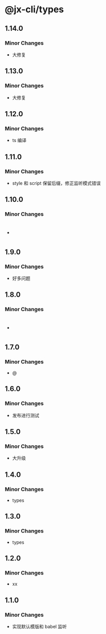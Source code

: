 # @jx-cli/types

## 1.14.0

### Minor Changes

- 大修复

## 1.13.0

### Minor Changes

- 大修复

## 1.12.0

### Minor Changes

- ts 编译

## 1.11.0

### Minor Changes

- style 和 script 保留后缀，修正监听模式错误

## 1.10.0

### Minor Changes

- #

## 1.9.0

### Minor Changes

- 好多问题

## 1.8.0

### Minor Changes

- #

## 1.7.0

### Minor Changes

- @

## 1.6.0

### Minor Changes

- 发布进行测试

## 1.5.0

### Minor Changes

- 大升级

## 1.4.0

### Minor Changes

- types

## 1.3.0

### Minor Changes

- types

## 1.2.0

### Minor Changes

- xx

## 1.1.0

### Minor Changes

- 实现默认模版和 babel 监听
